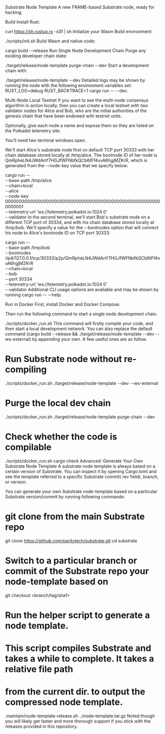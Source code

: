 Substrate Node Template
A new FRAME-based Substrate node, ready for hacking.

Build
Install Rust:

curl https://sh.rustup.rs -sSf | sh
Initialize your Wasm Build environment:

./scripts/init.sh
Build Wasm and native code:

cargo build --release
Run
Single Node Development Chain
Purge any existing developer chain state:

./target/release/node-template purge-chain --dev
Start a development chain with:

./target/release/node-template --dev
Detailed logs may be shown by running the node with the following environment variables set: RUST_LOG=debug RUST_BACKTRACE=1 cargo run -- --dev.

Multi-Node Local Testnet
If you want to see the multi-node consensus algorithm in action locally, then you can create a local testnet with two validator nodes for Alice and Bob, who are the initial authorities of the genesis chain that have been endowed with testnet units.

Optionally, give each node a name and expose them so they are listed on the Polkadot telemetry site.

You'll need two terminal windows open.

We'll start Alice's substrate node first on default TCP port 30333 with her chain database stored locally at /tmp/alice. The bootnode ID of her node is QmRpheLN4JWdAnY7HGJfWFNbfkQCb6tFf4vvA6hgjMZKrR, which is generated from the --node-key value that we specify below:

cargo run -- \
  --base-path /tmp/alice \
  --chain=local \
  --alice \
  --node-key 0000000000000000000000000000000000000000000000000000000000000001 \
  --telemetry-url 'ws://telemetry.polkadot.io:1024 0' \
  --validator
In the second terminal, we'll start Bob's substrate node on a different TCP port of 30334, and with his chain database stored locally at /tmp/bob. We'll specify a value for the --bootnodes option that will connect his node to Alice's bootnode ID on TCP port 30333:

cargo run -- \
  --base-path /tmp/bob \
  --bootnodes /ip4/127.0.0.1/tcp/30333/p2p/QmRpheLN4JWdAnY7HGJfWFNbfkQCb6tFf4vvA6hgjMZKrR \
  --chain=local \
  --bob \
  --port 30334 \
  --telemetry-url 'ws://telemetry.polkadot.io:1024 0' \
  --validator
Additional CLI usage options are available and may be shown by running cargo run -- --help.

Run in Docker
First, install Docker and Docker Compose.

Then run the following command to start a single node development chain.

./scripts/docker_run.sh
This command will firstly compile your code, and then start a local development network. You can also replace the default command (cargo build --release && ./target/release/node-template --dev --ws-external) by appending your own. A few useful ones are as follow.

# Run Substrate node without re-compiling
./scripts/docker_run.sh ./target/release/node-template --dev --ws-external

# Purge the local dev chain
./scripts/docker_run.sh ./target/release/node-template purge-chain --dev

# Check whether the code is compilable
./scripts/docker_run.sh cargo check
Advanced: Generate Your Own Substrate Node Template
A substrate node template is always based on a certain version of Substrate. You can inspect it by opening Cargo.toml and see the template referred to a specific Substrate commit( rev field), branch, or version.

You can generate your own Substrate node-template based on a particular Substrate version/commit by running following commands:

# git clone from the main Substrate repo
git clone https://github.com/paritytech/substrate.git
cd substrate

# Switch to a particular branch or commit of the Substrate repo your node-template based on
git checkout <branch/tag/sha1>

# Run the helper script to generate a node template.
# This script compiles Substrate and takes a while to complete. It takes a relative file path
#   from the current dir. to output the compressed node template.
.maintain/node-template-release.sh ../node-template.tar.gz
Noted though you will likely get faster and more thorough support if you stick with the releases provided in this repository.